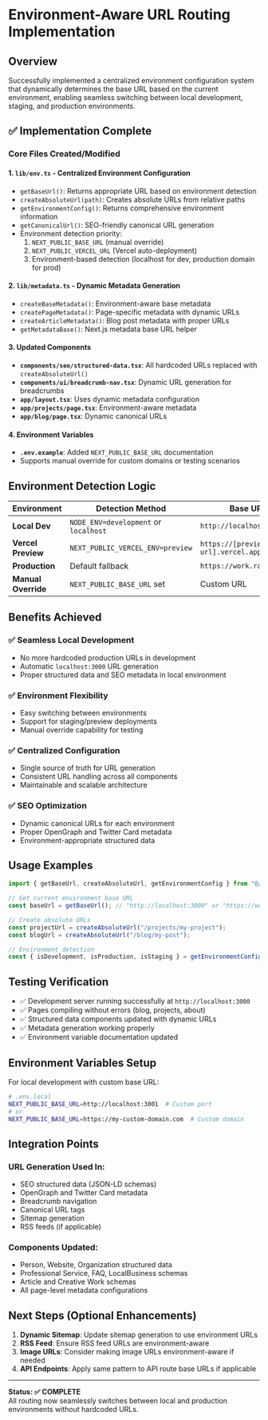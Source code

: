 # Environment-Aware URL Routing Implementation

## Overview

Successfully implemented a centralized environment configuration system that dynamically determines the base URL based on the current environment, enabling seamless switching between local development, staging, and production environments.

## ✅ Implementation Complete

### Core Files Created/Modified

#### 1. **`lib/env.ts`** - Centralized Environment Configuration

- `getBaseUrl()`: Returns appropriate URL based on environment detection
- `createAbsoluteUrl(path)`: Creates absolute URLs from relative paths
- `getEnvironmentConfig()`: Returns comprehensive environment information
- `getCanonicalUrl()`: SEO-friendly canonical URL generation
- Environment detection priority:
  1. `NEXT_PUBLIC_BASE_URL` (manual override)
  2. `NEXT_PUBLIC_VERCEL_URL` (Vercel auto-deployment)
  3. Environment-based detection (localhost for dev, production domain for prod)

#### 2. **`lib/metadata.ts`** - Dynamic Metadata Generation

- `createBaseMetadata()`: Environment-aware base metadata
- `createPageMetadata()`: Page-specific metadata with dynamic URLs
- `createArticleMetadata()`: Blog post metadata with proper URLs
- `getMetadataBase()`: Next.js metadata base URL helper

#### 3. **Updated Components**

- **`components/seo/structured-data.tsx`**: All hardcoded URLs replaced with `createAbsoluteUrl()`
- **`components/ui/breadcrumb-nav.tsx`**: Dynamic URL generation for breadcrumbs
- **`app/layout.tsx`**: Uses dynamic metadata configuration
- **`app/projects/page.tsx`**: Environment-aware metadata
- **`app/blog/page.tsx`**: Dynamic canonical URLs

#### 4. **Environment Variables**

- **`.env.example`**: Added `NEXT_PUBLIC_BASE_URL` documentation
- Supports manual override for custom domains or testing scenarios

## Environment Detection Logic

| Environment         | Detection Method                      | Base URL Result                    |
| ------------------- | ------------------------------------- | ---------------------------------- |
| **Local Dev**       | `NODE_ENV=development` or `localhost` | `http://localhost:3000`            |
| **Vercel Preview**  | `NEXT_PUBLIC_VERCEL_ENV=preview`      | `https://[preview-url].vercel.app` |
| **Production**      | Default fallback                      | `https://work.randyellis.design`   |
| **Manual Override** | `NEXT_PUBLIC_BASE_URL` set            | Custom URL                         |

## Benefits Achieved

### ✅ **Seamless Local Development**

- No more hardcoded production URLs in development
- Automatic `localhost:3000` URL generation
- Proper structured data and SEO metadata in local environment

### ✅ **Environment Flexibility**

- Easy switching between environments
- Support for staging/preview deployments
- Manual override capability for testing

### ✅ **Centralized Configuration**

- Single source of truth for URL generation
- Consistent URL handling across all components
- Maintainable and scalable architecture

### ✅ **SEO Optimization**

- Dynamic canonical URLs for each environment
- Proper OpenGraph and Twitter Card metadata
- Environment-appropriate structured data

## Usage Examples

```typescript
import { getBaseUrl, createAbsoluteUrl, getEnvironmentConfig } from "@/lib/env";

// Get current environment base URL
const baseUrl = getBaseUrl(); // "http://localhost:3000" or "https://work.randyellis.design"

// Create absolute URLs
const projectUrl = createAbsoluteUrl("/projects/my-project");
const blogUrl = createAbsoluteUrl("/blog/my-post");

// Environment detection
const { isDevelopment, isProduction, isStaging } = getEnvironmentConfig();
```

## Testing Verification

- ✅ Development server running successfully at `http://localhost:3000`
- ✅ Pages compiling without errors (blog, projects, about)
- ✅ Structured data components updated with dynamic URLs
- ✅ Metadata generation working properly
- ✅ Environment variable documentation updated

## Environment Variables Setup

For local development with custom base URL:

```bash
# .env.local
NEXT_PUBLIC_BASE_URL=http://localhost:3001  # Custom port
# or
NEXT_PUBLIC_BASE_URL=https://my-custom-domain.com  # Custom domain
```

## Integration Points

### URL Generation Used In:

- SEO structured data (JSON-LD schemas)
- OpenGraph and Twitter Card metadata
- Breadcrumb navigation
- Canonical URL tags
- Sitemap generation
- RSS feeds (if applicable)

### Components Updated:

- Person, Website, Organization structured data
- Professional Service, FAQ, LocalBusiness schemas
- Article and Creative Work schemas
- All page-level metadata configurations

## Next Steps (Optional Enhancements)

1. **Dynamic Sitemap**: Update sitemap generation to use environment URLs
2. **RSS Feed**: Ensure RSS feed URLs are environment-aware
3. **Image URLs**: Consider making image URLs environment-aware if needed
4. **API Endpoints**: Apply same pattern to API route base URLs if applicable

---

**Status: ✅ COMPLETE**  
All routing now seamlessly switches between local and production environments without hardcoded URLs.
